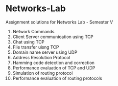 # Networks-Lab
Assignment solutions for Networks Lab - Semester V

1) Network Commands
2) Client Server communication using TCP
3) Chat using TCP
4) File transfer uisng TCP
5) Domain name server using UDP
6) Address Resolution Protocol
7) Hamming code detection and correction
8) Performance evaluation of TCP and UDP
9) Simulation of routing protocol
10) Performance evaluation of routing protocols
